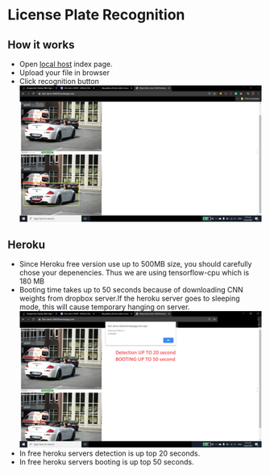 # License Plate Recognition
## How it works
- Open [local host](localhost:5000) index page.
- Upload your file in browser 
- Click recognition button
![example](./doc/detected_bbox.png?raw=true)
## Heroku
- Since Heroku free version use up to 500MB size, you should carefully chose your depenencies. Thus we are using tensorflow-cpu which is 180 MB
- Booting time takes up to 50 seconds because of downloading  CNN weights from dropbox server.If the heroku server goes to sleeping mode, this will cause temporary hanging on server.
![example](./doc/detected_alert.png?raw=true)
- In free heroku servers detection is up top 20 seconds.
- In free heroku servers booting is up top 50 seconds.
